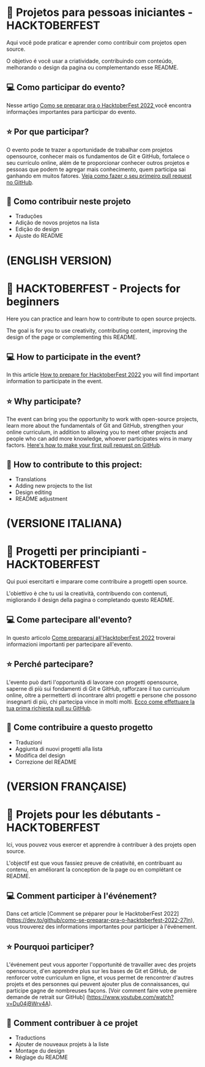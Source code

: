 # 🎃 Projetos para pessoas iniciantes - HACKTOBERFEST
Aqui você pode praticar e aprender como contribuir com projetos open source.

O objetivo é você usar a criatividade, contribuindo com conteúdo, melhorando o design da pagina ou complementando esse README.

## 💻 Como participar do evento?
Nesse artigo [Como se preparar pra o HacktoberFest 2022 ](https://dev.to/github/como-se-preparar-pra-o-hacktoberfest-2022-27ln) você encontra informações importantes para participar do evento.

## ⭐ Por que participar? 
O evento pode te trazer a oportunidade de trabalhar com projetos opensource, conhecer mais os fundamentos de Git e GitHub, fortalece o seu currículo online, além de te proporcionar conhecer outros projetos e pessoas que podem te agregar mais conhecimento, quem participa sai ganhando em muitos fatores.
[Veja como fazer o seu primeiro pull request no GitHub](https://www.youtube.com/watch?v=Du04jBWrv4A).

## 🎨 Como contribuir neste projeto
- Traduções
- Adição de novos projetos na lista
- Edição do design
- Ajuste do README

# (ENGLISH VERSION)
# 🎃 HACKTOBERFEST - Projects for beginners

Here you can practice and learn how to contribute to open source projects.

The goal is for you to use creativity, contributing content, improving the design of the page or complementing this README.

## 💻 How to participate in the event?

In this article [How to prepare for HacktoberFest 2022](https://dev.to/github/como-se-preparar-pra-o-hacktoberfest-2022-27ln) you will find important information to participate in the event.

## ⭐ Why participate?

The event can bring you the opportunity to work with open-source projects, learn more about the fundamentals of Git and GitHub, strengthen your online curriculum, in addition to allowing you to meet other projects and people who can add more knowledge, whoever participates wins in many factors. [Here's how to make your first pull request on GitHub](https://www.youtube.com/watch?v=Du04jBWrv4A).

## 🎨 How to contribute to this project:

- Translations
- Adding new projects to the list
- Design editing
- README adjustment

# (VERSIONE ITALIANA)
# 🎃 Progetti per principianti - HACKTOBERFEST

Qui puoi esercitarti e imparare come contribuire a progetti open source.

L'obiettivo è che tu usi la creatività, contribuendo con contenuti, migliorando il design della pagina o completando questo README.

## 💻 Come partecipare all'evento?
In questo articolo [Come prepararsi all'HacktoberFest 2022](https://dev.to/github/como-se-preparar-pra-o-hacktoberfest-2022-27ln) troverai informazioni importanti per partecipare all'evento.

## ⭐ Perché partecipare?
L'evento può darti l'opportunità di lavorare con progetti opensource, saperne di più sui fondamenti di Git e GitHub, rafforzare il tuo curriculum online, oltre a permetterti di incontrare altri progetti e persone che possono insegnarti di più, chi partecipa vince in molti molti. [Ecco come effettuare la tua prima richiesta pull su GitHub](https://www.youtube.com/watch?v=Du04jBWrv4A).

## 🎨 Come contribuire a questo progetto
- Traduzioni
- Aggiunta di nuovi progetti alla lista
- Modifica del design
- Correzione del README

# (VERSION FRANÇAISE)
# 🎃 Projets pour les débutants - HACKTOBERFEST
Ici, vous pouvez vous exercer et apprendre à contribuer à des projets open source.

L'objectif est que vous fassiez preuve de créativité, en contribuant au contenu, en améliorant la conception de la page ou en complétant ce README.

## 💻 Comment participer à l'événement?
Dans cet article [Comment se préparer pour le HacktoberFest 2022] (https://dev.to/github/como-se-preparar-pra-o-hacktoberfest-2022-27ln), vous trouverez des informations importantes pour participer à l'événement.

## ⭐ Pourquoi participer? 
L'événement peut vous apporter l'opportunité de travailler avec des projets opensource, d'en apprendre plus sur les bases de Git et GitHub, de renforcer votre curriculum en ligne, et vous permet de rencontrer d'autres projets et des personnes qui peuvent ajouter plus de connaissances, qui participe gagne de nombreuses façons.
[Voir comment faire votre première demande de retrait sur GitHub] (https://www.youtube.com/watch?v=Du04jBWrv4A).

## 🎨 Comment contribuer à ce projet
- Traductions
- Ajouter de nouveaux projets à la liste
- Montage du design
- Réglage du README
